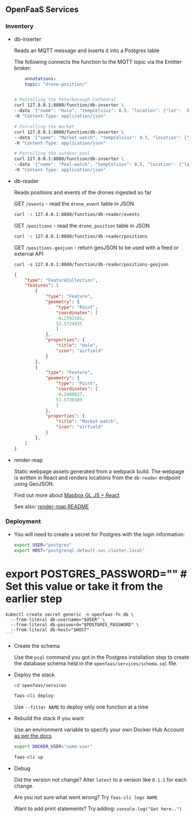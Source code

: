 ## OpenFaaS Services

### Inventory

* db-inserter

    Reads an MQTT message and inserts it into a Postgres table

    The following connects the function to the MQTT topic via the Emitter broker:

    ```yaml
        annotations:
        topic: "drone-position/"
    ```

    ```sh

    # Patrolling the Peterborough Cathedral
    curl 127.0.0.1:8080/function/db-inserter \
    --data '{"name": "Halo", "tempCelsius": 8.5, "location": {"lat":  52.5724835, "lon": -0.2392101}, "batteryMv": 4800}' \
    -H "Content-Type: application/json"

    # Patrolling the market
    curl 127.0.0.1:8080/function/db-inserter \
    --data '{"name": "Market-watch", "tempCelsius": 8.5, "location": {"lat":  52.5736589, "lon": -0.2400627}, "batteryMv": 4800}' \
    -H "Content-Type: application/json"

    # Patrolling the outdoor pool
    curl 127.0.0.1:8080/function/db-inserter \
    --data '{"name": "Pool-watch", "tempCelsius": 8.5, "location": {"lat":  52.5700276, "lon": -0.2384085}, "batteryMv": 4800}' \
    -H "Content-Type: application/json"
    ```

* db-reader

    Reads positions and events of the drones ingested so far

    GET `/events` - read the `drone_event` table in JSON

    ```sh
    curl -s 127.0.0.1:8080/function/db-reader/events
    ```

    GET `/positions` - read the `drone_position` table in JSON

    ```sh
    curl -s 127.0.0.1:8080/function/db-reader/positions
    ```

    GET `/positions-geojson` - return geoJSON to be used with a feed or external API

    ```
    curl -s 127.0.0.1:8080/function/db-reader/positions-geojson
    ```

    ```json
    {
        "type": "FeatureCollection",
        "features": [
            {
                "type": "Feature",
                "geometry": {
                    "type": "Point",
                    "coordinates": [
                    -0.2392101,
                    52.5724835
                    ]
                },
                "properties": {
                    "title": "Halo",
                    "icon": "airfield"
                }
            },
            {
                "type": "Feature",
                "geometry": {
                    "type": "Point",
                    "coordinates": [
                    -0.2400627,
                    52.5736589
                    ]
                },
                "properties": {
                    "title": "Market-watch",
                    "icon": "airfield"
                }
            },
        ]
    }
    ```

* render-map

    Static webpage assets generated from a webpack build. The webpage is written in React and renders locations from the `db-reader` endpoint using GeoJSON.

    Find out more about [Mapbox GL JS + React](https://blog.mapbox.com/mapbox-gl-js-react-764da6cc074a)

    See also: [render-map README](render-map/)

### Deployment

* You will need to create a secret for Postgres with the login information:

    ```sh
    export USER="postgres"
    export HOST="postgresql.default.svc.cluster.local"
#   export POSTGRES_PASSWORD=""  # Set this value or take it from the earlier step

    kubectl create secret generic -n openfaas-fn db \
      --from-literal db-username="$USER" \
      --from-literal db-password="$POSTGRES_PASSWORD" \
      --from-literal db-host="$HOST"
    ```

* Create the schema

    Use the `psql` command you got in the Postgres installation step to create the database schema held in the `openfaas/services/schema.sql` file.

* Deploy the stack

    ```sh
    cd openfaas/services

    faas-cli deploy
    ```

    Use `--filter NAME` to deploy only one function at a time

* Rebuild the stack if you want

    Use an environment variable to specify your own Docker Hub Account [as per the docs](https://docs.openfaas.com/reference/yaml/#yaml-environment-variable-substitution)

    ```sh
    export DOCKER_USER="some-user"

    faas-cli up
    ```

* Debug

    Did the version not change? Alter `latest` to a version like `0.1.1` for each change.

    Are you not sure what went wrong? Try `faas-cli logs NAME`

    Want to add print statements? Try adding: `console.log("Got here..")`

